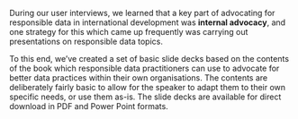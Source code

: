 During our user interviews, we learned that a key part of advocating for responsible data in international development was **internal advocacy**, and one strategy for this which came up frequently was carrying out presentations on responsible data topics.

To this end, we’ve created a set of basic slide decks based on the contents of the book which responsible data practitioners can use to advocate for better data practices within their own organisations. The contents are deliberately fairly basic to allow for the speaker to adapt them to their own specific needs, or use them as-is. The slide decks are available for direct download in PDF and Power Point formats.
